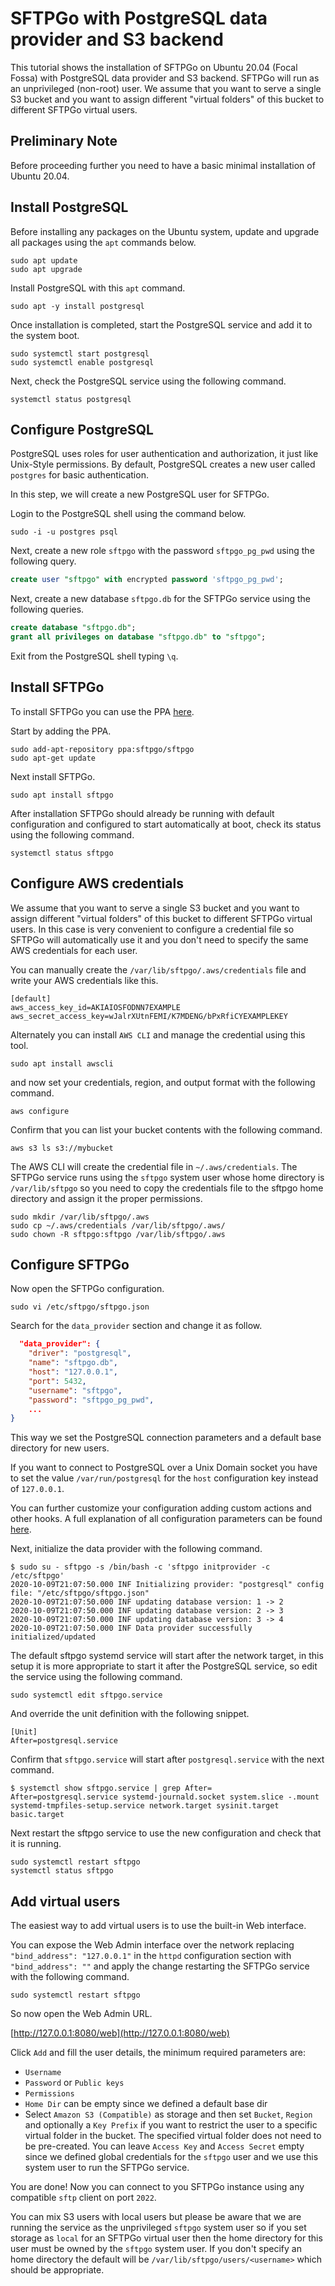 # SFTPGo with PostgreSQL data provider and S3 backend

This tutorial shows the installation of SFTPGo on Ubuntu 20.04 (Focal Fossa) with PostgreSQL data provider and S3 backend. SFTPGo will run as an unprivileged (non-root) user. We assume that you want to serve a single S3 bucket and you want to assign different "virtual folders" of this bucket to different SFTPGo virtual users.

## Preliminary Note

Before proceeding further you need to have a basic minimal installation of Ubuntu 20.04.

## Install PostgreSQL

Before installing any packages on the Ubuntu system, update and upgrade all packages using the `apt` commands below.

```shell
sudo apt update
sudo apt upgrade
```

Install PostgreSQL with this `apt` command.

```shell
sudo apt -y install postgresql
```

Once installation is completed, start the PostgreSQL service and add it to the system boot.

```shell
sudo systemctl start postgresql
sudo systemctl enable postgresql
```

Next, check the PostgreSQL service using the following command.

```shell
systemctl status postgresql
```

## Configure PostgreSQL

PostgreSQL uses roles for user authentication and authorization, it just like Unix-Style permissions. By default, PostgreSQL creates a new user called `postgres` for basic authentication.

In this step, we will create a new PostgreSQL user for SFTPGo.

Login to the PostgreSQL shell using the command below.

```shell
sudo -i -u postgres psql
```

Next, create a new role `sftpgo` with the password `sftpgo_pg_pwd` using the following query.

```sql
create user "sftpgo" with encrypted password 'sftpgo_pg_pwd';
```

Next, create a new database `sftpgo.db` for the SFTPGo service using the following queries.

```sql
create database "sftpgo.db";
grant all privileges on database "sftpgo.db" to "sftpgo";
```

Exit from the PostgreSQL shell typing `\q`.

## Install SFTPGo

To install SFTPGo you can use the PPA [here](https://launchpad.net/~sftpgo/+archive/ubuntu/sftpgo).

Start by adding the PPA.

```shell
sudo add-apt-repository ppa:sftpgo/sftpgo
sudo apt-get update
```

Next install SFTPGo.

```shell
sudo apt install sftpgo
```

After installation SFTPGo should already be running with default configuration and configured to start automatically at boot, check its status using the following command.

```shell
systemctl status sftpgo
```

## Configure AWS credentials

We assume that you want to serve a single S3 bucket and you want to assign different "virtual folders" of this bucket to different SFTPGo virtual users. In this case is very convenient to configure a credential file so SFTPGo will automatically use it and you don't need to specify the same AWS credentials for each user.

You can manually create the `/var/lib/sftpgo/.aws/credentials` file and write your AWS credentials like this.

```shell
[default]
aws_access_key_id=AKIAIOSFODNN7EXAMPLE
aws_secret_access_key=wJalrXUtnFEMI/K7MDENG/bPxRfiCYEXAMPLEKEY
```

Alternately you can install `AWS CLI` and manage the credential using this tool.

```shell
sudo apt install awscli
```

and now set your credentials, region, and output format with the following command.

```shell
aws configure
```

Confirm that you can list your bucket contents with the following command.

```shell
aws s3 ls s3://mybucket
```

The AWS CLI will create the credential file in `~/.aws/credentials`. The SFTPGo service runs using the `sftpgo` system user whose home directory is `/var/lib/sftpgo` so you need to copy the credentials file to the sftpgo home directory and assign it the proper permissions.

```shell
sudo mkdir /var/lib/sftpgo/.aws
sudo cp ~/.aws/credentials /var/lib/sftpgo/.aws/
sudo chown -R sftpgo:sftpgo /var/lib/sftpgo/.aws
```

## Configure SFTPGo

Now open the SFTPGo configuration.

```shell
sudo vi /etc/sftpgo/sftpgo.json
```

Search for the `data_provider` section and change it as follow.

```json
  "data_provider": {
    "driver": "postgresql",
    "name": "sftpgo.db",
    "host": "127.0.0.1",
    "port": 5432,
    "username": "sftpgo",
    "password": "sftpgo_pg_pwd",
    ...
}
```

This way we set the PostgreSQL connection parameters and a default base directory for new users.

If you want to connect to PostgreSQL over a Unix Domain socket you have to set the value `/var/run/postgresql` for the `host` configuration key instead of `127.0.0.1`.

You can further customize your configuration adding custom actions and other hooks. A full explanation of all configuration parameters can be found [here](../full-configuration.md).

Next, initialize the data provider with the following command.

```shell
$ sudo su - sftpgo -s /bin/bash -c 'sftpgo initprovider -c /etc/sftpgo'
2020-10-09T21:07:50.000 INF Initializing provider: "postgresql" config file: "/etc/sftpgo/sftpgo.json"
2020-10-09T21:07:50.000 INF updating database version: 1 -> 2
2020-10-09T21:07:50.000 INF updating database version: 2 -> 3
2020-10-09T21:07:50.000 INF updating database version: 3 -> 4
2020-10-09T21:07:50.000 INF Data provider successfully initialized/updated
```

The default sftpgo systemd service will start after the network target, in this setup it is more appropriate to start it after the PostgreSQL service, so edit the service using the following command.

```shell
sudo systemctl edit sftpgo.service
```

And override the unit definition with the following snippet.

```shell
[Unit]
After=postgresql.service
```

Confirm that `sftpgo.service` will start after `postgresql.service` with the next command.

```shell
$ systemctl show sftpgo.service | grep After=
After=postgresql.service systemd-journald.socket system.slice -.mount systemd-tmpfiles-setup.service network.target sysinit.target basic.target
```

Next restart the sftpgo service to use the new configuration and check that it is running.

```shell
sudo systemctl restart sftpgo
systemctl status sftpgo
```

## Add virtual users

The easiest way to add virtual users is to use the built-in Web interface.

You can expose the Web Admin interface over the network replacing `"bind_address": "127.0.0.1"` in the `httpd` configuration section with `"bind_address": ""` and apply the change restarting the SFTPGo service with the following command.

```shell
sudo systemctl restart sftpgo
```

So now open the Web Admin URL.

[http://127.0.0.1:8080/web](http://127.0.0.1:8080/web)

Click `Add` and fill the user details, the minimum required parameters are:

- `Username`
- `Password` or `Public keys`
- `Permissions`
- `Home Dir` can be empty since we defined a default base dir
- Select `Amazon S3 (Compatible)` as storage and then set `Bucket`, `Region` and optionally a `Key Prefix` if you want to restrict the user to a specific virtual folder in the bucket. The specified virtual folder does not need to be pre-created. You can leave `Access Key` and `Access Secret` empty since we defined global credentials for the `sftpgo` user and we use this system user to run the SFTPGo service.

You are done! Now you can connect to you SFTPGo instance using any compatible `sftp` client on port `2022`.

You can mix S3 users with local users but please be aware that we are running the service as the unprivileged `sftpgo` system user so if you set storage as `local` for an SFTPGo virtual user then the home directory for this user must be owned by the `sftpgo` system user. If you don't specify an home directory the default will be `/var/lib/sftpgo/users/<username>` which should be appropriate.
